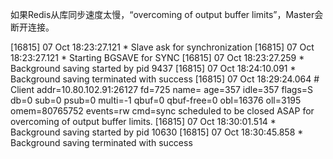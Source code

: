 如果Redis从库同步速度太慢，“overcoming of output buffer limits”，Master会断开连接。

[16815] 07 Oct 18:23:27.121 * Slave ask for synchronization
[16815] 07 Oct 18:23:27.121 * Starting BGSAVE for SYNC
[16815] 07 Oct 18:23:27.259 * Background saving started by pid 9437
[16815] 07 Oct 18:24:10.091 * Background saving terminated with success
[16815] 07 Oct 18:29:24.064 # Client addr=10.80.102.91:26127 fd=725 name= age=357 idle=357 flags=S db=0 sub=0 psub=0 multi=-1 qbuf=0 qbuf-free=0 obl=16376 oll=3195 omem=80765752 events=rw cmd=sync scheduled to be closed ASAP for overcoming of output buffer limits.
[16815] 07 Oct 18:30:01.514 * Background saving started by pid 10630
[16815] 07 Oct 18:30:45.858 * Background saving terminated with success